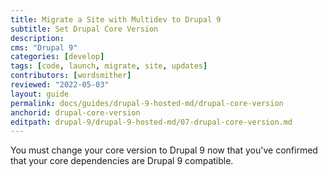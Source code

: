 ```yaml
---
title: Migrate a Site with Multidev to Drupal 9
subtitle: Set Drupal Core Version
description: 
cms: "Drupal 9"
categories: [develop]
tags: [code, launch, migrate, site, updates]
contributors: [wordsmither]
reviewed: "2022-05-03"
layout: guide
permalink: docs/guides/drupal-9-hosted-md/drupal-core-version
anchorid: drupal-core-version
editpath: drupal-9/drupal-9-hosted-md/07-drupal-core-version.md
---
```


You must change your core version to Drupal 9 now that you've confirmed that your core dependencies are Drupal 9 compatible.

<Partial file="drupal-9/core-version.md" />
